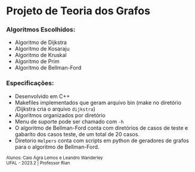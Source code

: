 # Projeto de Teoria dos Grafos

### Algoritmos Escolhidos:

- Algoritmo de Dijkstra
- Algoritmo de Kosaraju
- Algoritmo de Kruskal
- Algoritmo de Prim
- Algoritmo de Bellman-Ford

### Especificações:

- Desenvolvido em C++
- Makefiles implementados que geram arquivo bin (make no diretório /Dijkstra cria o arquivo `dijkstra`)
- Algoritmos organizados por diretório
- Menu de suporte pode ser chamado com `-h`
- O algoritmo de Bellman-Ford conta com diretórios de casos de teste e gabarito dos casos teste, de um total de 20 casos.
- Diretorio `Helpers` conta com scripts em python de geradores de grafos para o algoritmo de Bellman-Ford.

<small>Alunos: Caio Agra Lemos e Leandro Wanderley<br>UFAL - 2023.2 | Professor Rian</small>
